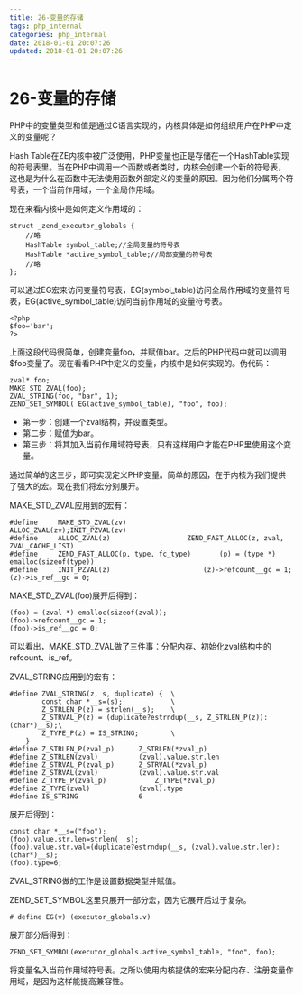 ```yaml
---
title: 26-变量的存储
tags: php_internal
categories: php_internal
date: 2018-01-01 20:07:26
updated: 2018-01-01 20:07:26
---
```


# 26-变量的存储
PHP中的变量类型和值是通过C语言实现的，内核具体是如何组织用户在PHP中定义的变量呢？

Hash Table在ZE内核中被广泛使用，PHP变量也正是存储在一个HashTable实现的符号表里。当在PHP中调用一个函数或者类时，内核会创建一个新的符号表，这也是为什么在函数中无法使用函数外部定义的变量的原因。因为他们分属两个符号表，一个当前作用域，一个全局作用域。

现在来看内核中是如何定义作用域的：

    struct _zend_executor_globals {  
        //略  
        HashTable symbol_table;//全局变量的符号表  
        HashTable *active_symbol_table;//局部变量的符号表  
        //略  
    };  

可以通过EG宏来访问变量符号表，EG(symbol_table)访问全局作用域的变量符号表，EG(active_symbol_table)访问当前作用域的变量符号表。

    <?php  
    $foo='bar';  
    ?>

上面这段代码很简单，创建变量foo，并赋值bar。之后的PHP代码中就可以调用$foo变量了。现在看看PHP中定义的变量，内核中是如何实现的。伪代码：

    zval* foo;  
    MAKE_STD_ZVAL(foo);  
    ZVAL_STRING(foo, "bar", 1);  
    ZEND_SET_SYMBOL( EG(active_symbol_table), "foo", foo);  

- 第一步：创建一个zval结构，并设置类型。
- 第二步：赋值为bar。
- 第三步：将其加入当前作用域符号表，只有这样用户才能在PHP里使用这个变量。

通过简单的这三步，即可实现定义PHP变量。简单的原因，在于内核为我们提供了强大的宏。现在我们将宏分别展开。

MAKE_STD_ZVAL应用到的宏有：

    #define     MAKE_STD_ZVAL(zv)               ALLOC_ZVAL(zv);INIT_PZVAL(zv)  
    #define     ALLOC_ZVAL(z)                   ZEND_FAST_ALLOC(z, zval, ZVAL_CACHE_LIST)  
    #define     ZEND_FAST_ALLOC(p, type, fc_type)       (p) = (type *) emalloc(sizeof(type))  
    #define     INIT_PZVAL(z)                       (z)->refcount__gc = 1;(z)->is_ref__gc = 0;  

MAKE_STD_ZVAL(foo)展开后得到：

    (foo) = (zval *) emalloc(sizeof(zval));  
    (foo)->refcount__gc = 1;  
    (foo)->is_ref__gc = 0;

可以看出，MAKE_STD_ZVAL做了三件事：分配内存、初始化zval结构中的refcount、is_ref。

ZVAL_STRING应用到的宏有：

    #define ZVAL_STRING(z, s, duplicate) {  \  
            const char *__s=(s);            \  
            Z_STRLEN_P(z) = strlen(__s);    \  
            Z_STRVAL_P(z) = (duplicate?estrndup(__s, Z_STRLEN_P(z)):(char*)__s);\  
            Z_TYPE_P(z) = IS_STRING;        \  
        }  
    #define Z_STRLEN_P(zval_p)      Z_STRLEN(*zval_p)  
    #define Z_STRLEN(zval)          (zval).value.str.len  
    #define Z_STRVAL_P(zval_p)      Z_STRVAL(*zval_p)  
    #define Z_STRVAL(zval)          (zval).value.str.val  
    #define Z_TYPE_P(zval_p)            Z_TYPE(*zval_p)  
    #define Z_TYPE(zval)            (zval).type  
    #define IS_STRING               6  

展开后得到：

    const char *__s=("foo");  
    (foo).value.str.len=strlen(__s);  
    (foo).value.str.val=(duplicate?estrndup(__s, (zval).value.str.len):(char*)__s);  
    (foo).type=6;

ZVAL_STRING做的工作是设置数据类型并赋值。

ZEND_SET_SYMBOL这里只展开一部分宏，因为它展开后过于复杂。

    # define EG(v) (executor_globals.v)

展开部分后得到：

    ZEND_SET_SYMBOL(executor_globals.active_symbol_table, "foo", foo);  

将变量名入当前作用域符号表。之所以使用内核提供的宏来分配内存、注册变量作用域，是因为这样能提高兼容性。
